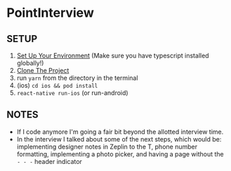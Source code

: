 # PointInterview

## SETUP

1. [Set Up Your Environment](https://reactnative.dev/docs/environment-setup) (Make sure you have typescript installed globally!)
2. [Clone The Project](https://github.com/connorpmullins/PointInterview)
3. run `yarn` from the directory in the terminal
4. (ios) `cd ios && pod install `
5. `react-native run-ios` (or run-android)

## NOTES

- If I code anymore I'm going a fair bit beyond the allotted interview time.
- In the interview I talked about some of the next steps, which would be: implementing designer notes in Zeplin to the T, phone number formatting, implementing a photo picker, and having a page without the `- - -` header indicator
